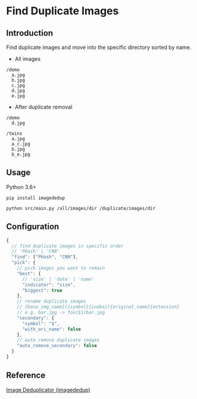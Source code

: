 # Find Duplicate Images

## Introduction
Find duplicate images and move into the specific directory sorted by name.
+ All images
```shell
/demo
  a.jpg
  b.jpg
  c.jpg
  d.jpg
  e.jpg
```

+ After duplicate removal
```shell
/demo
  d.jpg

/twins
  a.jpg
  a_c.jpg
  b.jpg
  b_e.jpg
```

## Usage

Python 3.6+

```shell
pip install imagededup

python src/main.py /all/images/dir /duplicate/images/dir 
```

## Configuration
```js
{
  // find duplicate images in specific order
  // 'PHash' | 'CNN'
  "find": ["PHash", "CNN"],
  "pick": {
    // pick images you want to remain
    "best": {
      // 'size' | 'date' | 'name'
      "indicator": "size",
      "biggest": true
    },
    // rename duplicate images
    // {base_img_name}({symbol}{index}){original_name}{extension}
    // e.g. bar.jpg -> foo($1)bar.jpg
    "secondary": {
      "symbol": "$",
      "with_ori_name": false
    },
    // auto remove duplicate images
    "auto_remove_secondary": false
  }
}
```

## Reference

[Image Deduplicator (imagededup)](https://github.com/idealo/imagededup#image-deduplicator-imagededup)